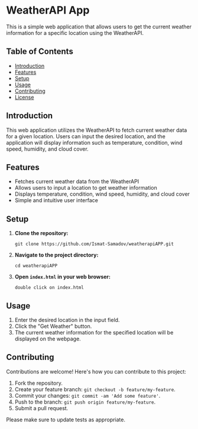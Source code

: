 # WeatherAPI App

This is a simple web application that allows users to get the current weather information for a specific location using the WeatherAPI.

## Table of Contents

- [Introduction](#introduction)
- [Features](#features)
- [Setup](#setup)
- [Usage](#usage)
- [Contributing](#contributing)
- [License](#license)

## Introduction

This web application utilizes the WeatherAPI to fetch current weather data for a given location. Users can input the desired location, and the application will display information such as temperature, condition, wind speed, humidity, and cloud cover.

## Features

- Fetches current weather data from the WeatherAPI
- Allows users to input a location to get weather information
- Displays temperature, condition, wind speed, humidity, and cloud cover
- Simple and intuitive user interface

## Setup

1. **Clone the repository:**
   ```
   git clone https://github.com/Ismat-Samadov/weatherapiAPP.git
   ```

2. **Navigate to the project directory:**
   ```
   cd weatherapiAPP
   ```

3. **Open `index.html` in your web browser:**
   ```
   double click on index.html
   ```

## Usage

1. Enter the desired location in the input field.
2. Click the "Get Weather" button.
3. The current weather information for the specified location will be displayed on the webpage.

## Contributing

Contributions are welcome! Here's how you can contribute to this project:

1. Fork the repository.
2. Create your feature branch: `git checkout -b feature/my-feature`.
3. Commit your changes: `git commit -am 'Add some feature'`.
4. Push to the branch: `git push origin feature/my-feature`.
5. Submit a pull request.

Please make sure to update tests as appropriate.
